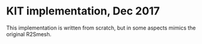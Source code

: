 # KIT implementation, Dec 2017
This implementation is written from scratch, but in some aspects mimics the original R2Smesh.


